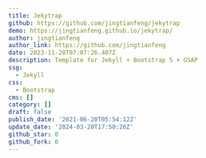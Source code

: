 ```yaml
---
title: Jekytrap
github: https://github.com/jingtianfeng/jekytrap
demo: https://jingtianfeng.github.io/jekytrap/
author: jingtianfeng
author_link: https://github.com/jingtianfeng
date: 2023-11-28T07:07:26.407Z
description: Template for Jekyll + Bootstrap 5 + GSAP
ssg:
  - Jekyll
css:
  - Bootstrap
cms: []
category: []
draft: false
publish_date: '2021-06-20T05:54:12Z'
update_date: '2024-03-20T17:50:26Z'
github_star: 0
github_fork: 0
---
```

